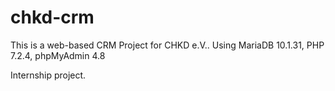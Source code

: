 # chkd-crm
This is a web-based CRM Project for CHKD e.V.. Using MariaDB 10.1.31, PHP 7.2.4, phpMyAdmin 4.8

Internship project.

